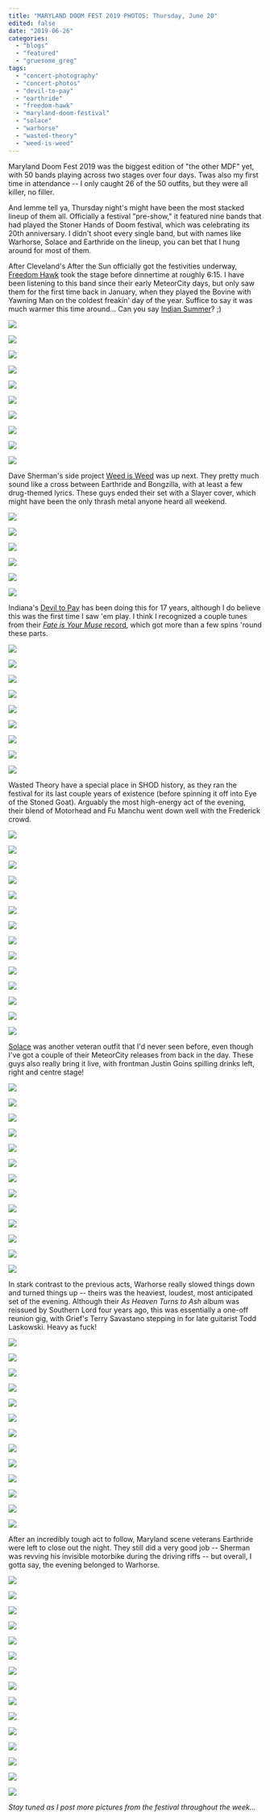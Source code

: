 ```yaml
---
title: "MARYLAND DOOM FEST 2019 PHOTOS: Thursday, June 20"
edited: false
date: "2019-06-26"
categories:
  - "blogs"
  - "featured"
  - "gruesome_greg"
tags:
  - "concert-photography"
  - "concert-photos"
  - "devil-to-pay"
  - "earthride"
  - "freedom-hawk"
  - "maryland-doom-festival"
  - "solace"
  - "warhorse"
  - "wasted-theory"
  - "weed-is-weed"
---
```


Maryland Doom Fest 2019 was the biggest edition of "the other MDF" yet, with 50 bands playing across two stages over four days. Twas also my first time in attendance -- I only caught 26 of the 50 outfits, but they were all killer, no filler.

And lemme tell ya, Thursday night's might have been the most stacked lineup of them all. Officially a festival "pre-show," it featured nine bands that had played the Stoner Hands of Doom festival, which was celebrating its 20th anniversary. I didn't shoot every single band, but with names like Warhorse, Solace and Earthride on the lineup, you can bet that I hung around for most of them.

After Cleveland's After the Sun officially got the festivities underway, [Freedom Hawk](https://www.freedomhawk.net/) took the stage before dinnertime at roughly 6:15. I have been listening to this band since their early MeteorCity days, but only saw them for the first time back in January, when they played the Bovine with Yawning Man on the coldest freakin' day of the year. Suffice to say it was much warmer this time around... Can you say [Indian Summer](https://www.youtube.com/watch?v=dQTze7LFmJw)? ;)

[![](https://hellbound.ca/wp-content/uploads/2019/06/freedom_hawk-2.jpg)](https://hellbound.ca/wp-content/uploads/2019/06/freedom_hawk-2.jpg)

[![](https://hellbound.ca/wp-content/uploads/2019/06/freedom_hawk-3.jpg)](https://hellbound.ca/wp-content/uploads/2019/06/freedom_hawk-3.jpg)

[![](https://hellbound.ca/wp-content/uploads/2019/06/freedom_hawk-6-1024x768.jpg)](https://hellbound.ca/wp-content/uploads/2019/06/freedom_hawk-6.jpg)

[![](https://hellbound.ca/wp-content/uploads/2019/06/freedom_hawk-7.jpg)](https://hellbound.ca/wp-content/uploads/2019/06/freedom_hawk-7.jpg)

[![](https://hellbound.ca/wp-content/uploads/2019/06/freedom_hawk-11.jpg)](https://hellbound.ca/wp-content/uploads/2019/06/freedom_hawk-11.jpg)

[![](https://hellbound.ca/wp-content/uploads/2019/06/freedom_hawk-13-1024x768.jpg)](https://hellbound.ca/wp-content/uploads/2019/06/freedom_hawk-13.jpg)

[![](https://hellbound.ca/wp-content/uploads/2019/06/freedom_hawk-15-1024x768.jpg)](https://hellbound.ca/wp-content/uploads/2019/06/freedom_hawk-15.jpg)

[![](https://hellbound.ca/wp-content/uploads/2019/06/freedom_hawk-18.jpg)](https://hellbound.ca/wp-content/uploads/2019/06/freedom_hawk-18.jpg)

[![](https://hellbound.ca/wp-content/uploads/2019/06/freedom_hawk-22-1024x768.jpg)](https://hellbound.ca/wp-content/uploads/2019/06/freedom_hawk-22.jpg)

[![](https://hellbound.ca/wp-content/uploads/2019/06/freedom_hawk-23-1024x768.jpg)](https://hellbound.ca/wp-content/uploads/2019/06/freedom_hawk-23.jpg)

Dave Sherman's side project [Weed is Weed](https://ripplemusic.bandcamp.com/album/blunt-force-trauma) was up next. They pretty much sound like a cross between Earthride and Bongzilla, with at least a few drug-themed lyrics. These guys ended their set with a Slayer cover, which might have been the only thrash metal anyone heard all weekend.

[![](https://hellbound.ca/wp-content/uploads/2019/06/weed_is_weed-1-1024x768.jpg)](https://hellbound.ca/wp-content/uploads/2019/06/weed_is_weed-1.jpg)

[![](https://hellbound.ca/wp-content/uploads/2019/06/weed_is_weed-5.jpg)](https://hellbound.ca/wp-content/uploads/2019/06/weed_is_weed-5.jpg)

[![](https://hellbound.ca/wp-content/uploads/2019/06/weed_is_weed-7.jpg)](https://hellbound.ca/wp-content/uploads/2019/06/weed_is_weed-7.jpg)

[![](https://hellbound.ca/wp-content/uploads/2019/06/weed_is_weed-11-1024x768.jpg)](https://hellbound.ca/wp-content/uploads/2019/06/weed_is_weed-11.jpg)

[![](https://hellbound.ca/wp-content/uploads/2019/06/weed_is_weed-14.jpg)](https://hellbound.ca/wp-content/uploads/2019/06/weed_is_weed-14.jpg)

[![](https://hellbound.ca/wp-content/uploads/2019/06/weed_is_weed-19-1024x768.jpg)](https://hellbound.ca/wp-content/uploads/2019/06/weed_is_weed-19.jpg)

Indiana's [Devil to Pay](http://deviltopay.net/) has been doing this for 17 years, although I do believe this was the first time I saw 'em play. I think I recognized a couple tunes from their [_Fate is Your Muse_ record](https://hellbound.ca/2013/05/devil-to-pay-fate-is-your-muse/), which got more than a few spins 'round these parts.

[![](https://hellbound.ca/wp-content/uploads/2019/06/devil_to_pay-3-1024x768.jpg)](https://hellbound.ca/wp-content/uploads/2019/06/devil_to_pay-3.jpg)

[![](https://hellbound.ca/wp-content/uploads/2019/06/devil_to_pay-5.jpg)](https://hellbound.ca/wp-content/uploads/2019/06/devil_to_pay-5.jpg)

[![](https://hellbound.ca/wp-content/uploads/2019/06/devil_to_pay-8.jpg)](https://hellbound.ca/wp-content/uploads/2019/06/devil_to_pay-8.jpg)

[![](https://hellbound.ca/wp-content/uploads/2019/06/devil_to_pay-10.jpg)](https://hellbound.ca/wp-content/uploads/2019/06/devil_to_pay-10.jpg)

[![](https://hellbound.ca/wp-content/uploads/2019/06/devil_to_pay-16.jpg)](https://hellbound.ca/wp-content/uploads/2019/06/devil_to_pay-16.jpg)

[![](https://hellbound.ca/wp-content/uploads/2019/06/devil_to_pay-19-1024x768.jpg)](https://hellbound.ca/wp-content/uploads/2019/06/devil_to_pay-19.jpg)

[![](https://hellbound.ca/wp-content/uploads/2019/06/devil_to_pay-20.jpg)](https://hellbound.ca/wp-content/uploads/2019/06/devil_to_pay-20.jpg)

[![](https://hellbound.ca/wp-content/uploads/2019/06/devil_to_pay-24.jpg)](https://hellbound.ca/wp-content/uploads/2019/06/devil_to_pay-24.jpg)

[![](https://hellbound.ca/wp-content/uploads/2019/06/devil_to_pay-29-1024x768.jpg)](https://hellbound.ca/wp-content/uploads/2019/06/devil_to_pay-29.jpg)

Wasted Theory have a special place in SHOD history, as they ran the festival for its last couple years of existence (before spinning it off into Eye of the Stoned Goat). Arguably the most high-energy act of the evening, their blend of Motorhead and Fu Manchu went down well with the Frederick crowd.

[![](https://hellbound.ca/wp-content/uploads/2019/06/wasted_theory-3-1024x768.jpg)](https://hellbound.ca/wp-content/uploads/2019/06/wasted_theory-3.jpg)

[![](https://hellbound.ca/wp-content/uploads/2019/06/wasted_theory-5.jpg)](https://hellbound.ca/wp-content/uploads/2019/06/wasted_theory-5.jpg)

[![](https://hellbound.ca/wp-content/uploads/2019/06/wasted_theory-6-1024x768.jpg)](https://hellbound.ca/wp-content/uploads/2019/06/wasted_theory-6.jpg)

[![](https://hellbound.ca/wp-content/uploads/2019/06/wasted_theory-9-1024x768.jpg)](https://hellbound.ca/wp-content/uploads/2019/06/wasted_theory-9.jpg)

[![](https://hellbound.ca/wp-content/uploads/2019/06/wasted_theory-10-1024x768.jpg)](https://hellbound.ca/wp-content/uploads/2019/06/wasted_theory-10.jpg)

[![](https://hellbound.ca/wp-content/uploads/2019/06/wasted_theory-13-1024x768.jpg)](https://hellbound.ca/wp-content/uploads/2019/06/wasted_theory-13.jpg)

[![](https://hellbound.ca/wp-content/uploads/2019/06/wasted_theory-17.jpg)](https://hellbound.ca/wp-content/uploads/2019/06/wasted_theory-17.jpg)

[![](https://hellbound.ca/wp-content/uploads/2019/06/wasted_theory-20.jpg)](https://hellbound.ca/wp-content/uploads/2019/06/wasted_theory-20.jpg)

[![](https://hellbound.ca/wp-content/uploads/2019/06/wasted_theory-21.jpg)](https://hellbound.ca/wp-content/uploads/2019/06/wasted_theory-21.jpg)

[![](https://hellbound.ca/wp-content/uploads/2019/06/wasted_theory-25-1024x768.jpg)](https://hellbound.ca/wp-content/uploads/2019/06/wasted_theory-25.jpg)

[![](https://hellbound.ca/wp-content/uploads/2019/06/wasted_theory-33.jpg)](https://hellbound.ca/wp-content/uploads/2019/06/wasted_theory-33.jpg)

[![](https://hellbound.ca/wp-content/uploads/2019/06/wasted_theory-36-1024x768.jpg)](https://hellbound.ca/wp-content/uploads/2019/06/wasted_theory-36.jpg)

[![](https://hellbound.ca/wp-content/uploads/2019/06/wasted_theory-37-1024x768.jpg)](https://hellbound.ca/wp-content/uploads/2019/06/wasted_theory-37.jpg)

[![](https://hellbound.ca/wp-content/uploads/2019/06/wasted_theory-40-1024x768.jpg)](https://hellbound.ca/wp-content/uploads/2019/06/wasted_theory-40.jpg)

[Solace](https://diedrunk.bandcamp.com/music) was another veteran outfit that I'd never seen before, even though I've got a couple of their MeteorCity releases from back in the day. These guys also really bring it live, with frontman Justin Goins spilling drinks left, right and centre stage!

[![](https://hellbound.ca/wp-content/uploads/2019/06/solace-3-1024x768.jpg)](https://hellbound.ca/wp-content/uploads/2019/06/solace-3.jpg)

[![](https://hellbound.ca/wp-content/uploads/2019/06/solace-4-1024x768.jpg)](https://hellbound.ca/wp-content/uploads/2019/06/solace-4.jpg)

[![](https://hellbound.ca/wp-content/uploads/2019/06/solace-8.jpg)](https://hellbound.ca/wp-content/uploads/2019/06/solace-8.jpg)

[![](https://hellbound.ca/wp-content/uploads/2019/06/solace-12-1024x768.jpg)](https://hellbound.ca/wp-content/uploads/2019/06/solace-12.jpg)

[![](https://hellbound.ca/wp-content/uploads/2019/06/solace-15-1024x768.jpg)](https://hellbound.ca/wp-content/uploads/2019/06/solace-15.jpg)

[![](https://hellbound.ca/wp-content/uploads/2019/06/solace-20-1024x768.jpg)](https://hellbound.ca/wp-content/uploads/2019/06/solace-20.jpg)

[![](https://hellbound.ca/wp-content/uploads/2019/06/solace-29.jpg)](https://hellbound.ca/wp-content/uploads/2019/06/solace-29.jpg)

[![](https://hellbound.ca/wp-content/uploads/2019/06/solace-30-1024x768.jpg)](https://hellbound.ca/wp-content/uploads/2019/06/solace-30.jpg)

[![](https://hellbound.ca/wp-content/uploads/2019/06/solace-33-1024x768.jpg)](https://hellbound.ca/wp-content/uploads/2019/06/solace-33.jpg)

[![](https://hellbound.ca/wp-content/uploads/2019/06/solace-37-1024x768.jpg)](https://hellbound.ca/wp-content/uploads/2019/06/solace-37.jpg)

[![](https://hellbound.ca/wp-content/uploads/2019/06/solace-41.jpg)](https://hellbound.ca/wp-content/uploads/2019/06/solace-41.jpg)

[![](https://hellbound.ca/wp-content/uploads/2019/06/solace-45.jpg)](https://hellbound.ca/wp-content/uploads/2019/06/solace-45.jpg)

[![](https://hellbound.ca/wp-content/uploads/2019/06/solace-51-1024x768.jpg)](https://hellbound.ca/wp-content/uploads/2019/06/solace-51.jpg)

In stark contrast to the previous acts, Warhorse really slowed things down and turned things up -- theirs was the heaviest, loudest, most anticipated set of the evening. Although their _As Heaven Turns to Ash_ album was reissued by Southern Lord four years ago, this was essentially a one-off reunion gig, with Grief's Terry Savastano stepping in for late guitarist Todd Laskowski. Heavy as fuck!

[![](https://hellbound.ca/wp-content/uploads/2019/06/warhorse-3.jpg)](https://hellbound.ca/wp-content/uploads/2019/06/warhorse-3.jpg)

[![](https://hellbound.ca/wp-content/uploads/2019/06/warhorse-6.jpg)](https://hellbound.ca/wp-content/uploads/2019/06/warhorse-6.jpg)

[![](https://hellbound.ca/wp-content/uploads/2019/06/warhorse-8.jpg)](https://hellbound.ca/wp-content/uploads/2019/06/warhorse-8.jpg)

[![](https://hellbound.ca/wp-content/uploads/2019/06/warhorse-14-1024x768.jpg)](https://hellbound.ca/wp-content/uploads/2019/06/warhorse-14.jpg)

[![](https://hellbound.ca/wp-content/uploads/2019/06/warhorse-16.jpg)](https://hellbound.ca/wp-content/uploads/2019/06/warhorse-16.jpg)

[![](https://hellbound.ca/wp-content/uploads/2019/06/warhorse-18.jpg)](https://hellbound.ca/wp-content/uploads/2019/06/warhorse-18.jpg)

[![](https://hellbound.ca/wp-content/uploads/2019/06/warhorse-21.jpg)](https://hellbound.ca/wp-content/uploads/2019/06/warhorse-21.jpg)

[![](https://hellbound.ca/wp-content/uploads/2019/06/warhorse-28.jpg)](https://hellbound.ca/wp-content/uploads/2019/06/warhorse-28.jpg)

[![](https://hellbound.ca/wp-content/uploads/2019/06/warhorse-31.jpg)](https://hellbound.ca/wp-content/uploads/2019/06/warhorse-31.jpg)

[![](https://hellbound.ca/wp-content/uploads/2019/06/warhorse-34.jpg)](https://hellbound.ca/wp-content/uploads/2019/06/warhorse-34.jpg)

[![](https://hellbound.ca/wp-content/uploads/2019/06/warhorse-38.jpg)](https://hellbound.ca/wp-content/uploads/2019/06/warhorse-38.jpg)

[![](https://hellbound.ca/wp-content/uploads/2019/06/warhorse-42.jpg)](https://hellbound.ca/wp-content/uploads/2019/06/warhorse-42.jpg)

[![](https://hellbound.ca/wp-content/uploads/2019/06/warhorse-43.jpg)](https://hellbound.ca/wp-content/uploads/2019/06/warhorse-43.jpg)

After an incredibly tough act to follow, Maryland scene veterans Earthride were left to close out the night. They still did a very good job -- Sherman was revving his invisible motorbike during the driving riffs -- but overall, I gotta say, the evening belonged to Warhorse.

[![](https://hellbound.ca/wp-content/uploads/2019/06/earthride-1.jpg)](https://hellbound.ca/wp-content/uploads/2019/06/earthride-1.jpg)

[![](https://hellbound.ca/wp-content/uploads/2019/06/earthride-2-1024x768.jpg)](https://hellbound.ca/wp-content/uploads/2019/06/earthride-2.jpg)

[![](https://hellbound.ca/wp-content/uploads/2019/06/earthride-5.jpg)](https://hellbound.ca/wp-content/uploads/2019/06/earthride-5.jpg)

[![](https://hellbound.ca/wp-content/uploads/2019/06/earthride-7.jpg)](https://hellbound.ca/wp-content/uploads/2019/06/earthride-7.jpg)

[![](https://hellbound.ca/wp-content/uploads/2019/06/earthride-8.jpg)](https://hellbound.ca/wp-content/uploads/2019/06/earthride-8.jpg)

[![](https://hellbound.ca/wp-content/uploads/2019/06/earthride-16.jpg)](https://hellbound.ca/wp-content/uploads/2019/06/earthride-16.jpg)

[![](https://hellbound.ca/wp-content/uploads/2019/06/earthride-18-1024x768.jpg)](https://hellbound.ca/wp-content/uploads/2019/06/earthride-18.jpg)

[![](https://hellbound.ca/wp-content/uploads/2019/06/earthride-23-1024x768.jpg)](https://hellbound.ca/wp-content/uploads/2019/06/earthride-23.jpg)

[![](https://hellbound.ca/wp-content/uploads/2019/06/earthride-26-1024x768.jpg)](https://hellbound.ca/wp-content/uploads/2019/06/earthride-26.jpg)

[![](https://hellbound.ca/wp-content/uploads/2019/06/earthride-29.jpg)](https://hellbound.ca/wp-content/uploads/2019/06/earthride-29.jpg)

[![](https://hellbound.ca/wp-content/uploads/2019/06/earthride-31.jpg)](https://hellbound.ca/wp-content/uploads/2019/06/earthride-31.jpg)

[![](https://hellbound.ca/wp-content/uploads/2019/06/earthride-36.jpg)](https://hellbound.ca/wp-content/uploads/2019/06/earthride-36.jpg)

[![](https://hellbound.ca/wp-content/uploads/2019/06/earthride-38-1024x768.jpg)](https://hellbound.ca/wp-content/uploads/2019/06/earthride-38.jpg)

[![](https://hellbound.ca/wp-content/uploads/2019/06/earthride-40-1024x768.jpg)](https://hellbound.ca/wp-content/uploads/2019/06/earthride-40.jpg)

[![](https://hellbound.ca/wp-content/uploads/2019/06/earthride-44.jpg)](https://hellbound.ca/wp-content/uploads/2019/06/earthride-44.jpg)

_Stay tuned as I post more pictures from the festival throughout the week..._
